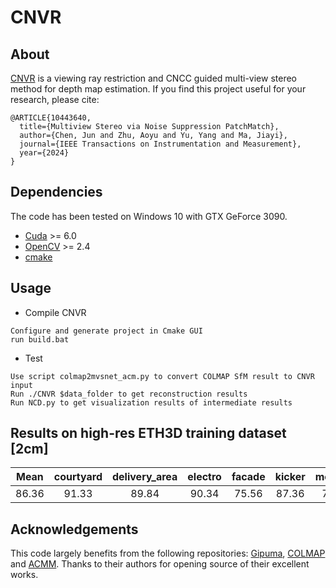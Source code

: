 # CNVR

## About
[CNVR](https://xplorestaging.ieee.org/document/10443640) is a viewing ray restriction and CNCC guided multi-view stereo method for depth map estimation. If you find this project useful for your research, please cite:  

```
@ARTICLE{10443640,
  title={Multiview Stereo via Noise Suppression PatchMatch}, 
  author={Chen, Jun and Zhu, Aoyu and Yu, Yang and Ma, Jiayi},
  journal={IEEE Transactions on Instrumentation and Measurement}, 
  year={2024}
}
```

## Dependencies
The code has been tested on Windows 10 with GTX GeForce 3090.  
* [Cuda](https://developer.nvidia.com/zh-cn/cuda-downloads) >= 6.0
* [OpenCV](https://opencv.org/) >= 2.4
* [cmake](https://cmake.org/)

## Usage
* Compile CNVR


``` 
Configure and generate project in Cmake GUI
run build.bat
```

* Test 
``` 
Use script colmap2mvsnet_acm.py to convert COLMAP SfM result to CNVR input   
Run ./CNVR $data_folder to get reconstruction results
Run NCD.py to get visualization results of intermediate results
```

## Results on high-res ETH3D training dataset [2cm]


| Mean   | courtyard | delivery_area | electro | facade | kicker | meadow | office | pipes  | playgroud | relief | relief_2 | terrace | terrains |
|:------:|:---------:|:-------------:|:-------:|:------:|:------:|:------:|:------:|:------:|:---------:|:------:|:--------:|:-------:|:--------:|
| 86.36  |   91.33   |     89.84     |  90.34  |  75.56 |  87.36 | 78.97  |  81.19 | 86.76  |   78.74   |  89.30 |   88.58  |  90.45	|  94.33   |


## Acknowledgements
This code largely benefits from the following repositories: [Gipuma](https://github.com/kysucix/gipuma), [COLMAP](https://colmap.github.io/) and [ACMM](https://github.com/GhiXu/ACMM). Thanks to their authors for opening source of their excellent works.
